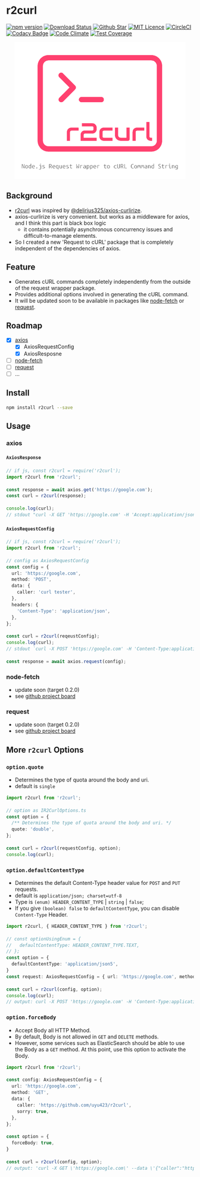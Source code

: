 # r2curl

[![npm version](https://badge.fury.io/js/r2curl.svg)](https://badge.fury.io/js/r2curl) [![Download Status](https://img.shields.io/npm/dw/r2curl.svg)](https://npmcharts.com/compare/r2curl?minimal=true) [![Github Star](https://img.shields.io/github/stars/uyu423/r2curl.svg?style=popout)](https://github.com/uyu423/r2curl)  [![MIT Licence](https://badges.frapsoft.com/os/mit/mit.svg?v=103)](https://opensource.org/licenses/mit-license.php) [![CircleCI](https://circleci.com/gh/uyu423/r2curl.svg?style=svg)](https://circleci.com/gh/uyu423/r2curl) [![Codacy Badge](https://api.codacy.com/project/badge/Grade/f74cdea970d44550a0bff9319e467256)](https://www.codacy.com/app/uyu423/r2curl?utm_source=github.com&amp;utm_medium=referral&amp;utm_content=uyu423/r2curl&amp;utm_campaign=Badge_Grade) [![Code Climate](https://codeclimate.com/github/uyu423/r2curl.svg)](https://codeclimate.com/github/uyu423/r2curl) [![Test Coverage](https://api.codeclimate.com/v1/badges/bb19fbd2394b545aefb2/test_coverage)](https://codeclimate.com/github/uyu423/r2curl/test_coverage)

<p align="center">
  <img width="460" src="./logo.png">
</p>

## Background

- [r2curl](https://github.com/uyu423/r2curl) was inspired by [@delirius325/axios-curlirize](https://github.com/delirius325/axios-curlirize).
- axios-curlirize is very convenient. but works as a middleware for axios, and I think this part is black box logic 
  - it contains potentially asynchronous concurrency issues and difficult-to-manage elements.
- So I created a new 'Request to cURL' package that is completely independent of the dependencies of axios.

## Feature

- Generates cURL commands completely independently from the outside of the request wrapper package.
- Provides additional options involved in generating the cURL command.
- It will be updated soon to be available in packages like [node-fetch](https://www.npmjs.com/package/node-fetch) or [request](https://www.npmjs.com/package/request).

## Roadmap

  - [x] [axios](https://www.npmjs.com/package/axios)
    - [x] AxiosRequestConfig
    - [x] AxiosResposne
  - [ ] [node-fetch](https://www.npmjs.com/package/node-fetch)
  - [ ] [request](https://www.npmjs.com/package/request)
  - [ ] ...

## Install

```bash
npm install r2curl --save
```

## Usage

### axios

#### `AxiosResponse`

```typescript
// if js, const r2curl = require('r2curl');
import r2curl from 'r2curl';

const response = await axios.get('https://google.com');
const curl = r2curl(response);

console.log(curl);
// stdout "curl -X GET 'https://google.com' -H 'Accept:application/json, text/plain, */*' -H 'User-Agent:axios/0.18.0'"
```

#### `AxiosRequestConfig`

```typescript
// if js, const r2curl = require('r2curl');
import r2curl from 'r2curl';

// config as AxiosRequestConfig
const config = {
  url: 'https://google.com',
  method: 'POST',
  data: {
    caller: 'curl tester',
  },
  headers: {
    'Content-Type': 'application/json',
  },
};

const curl = r2curl(reqeustConfig);
console.log(curl);
// stdout `curl -X POST 'https://google.com' -H 'Content-Type:application/json' --data '{"caller":"curl tester"}'`

const response = await axios.request(config);
```

### node-fetch

- update soon (target 0.2.0)
- see [github project board](https://github.com/uyu423/r2curl/projects/1)

### request

- update soon (target 0.2.0)
- see [github project board](https://github.com/uyu423/r2curl/projects/1)

## More `r2curl` Options

### `option.quote`

- Determines the type of quota around the body and uri.
- default is `single`

```typescript
import r2curl from 'r2curl';

// option as IR2CurlOptions.ts
const option = {
  /** Determines the type of quota around the body and uri. */
  quote: 'double',
};

const curl = r2curl(requestConfig, option);
console.log(curl); 
```

### `option.defaultContentType`

- Determines the default Content-Type header value for `POST` and `PUT` requests.
- default is `application/json; charset=utf-8`
- Type is `(enum) HEADER_CONTENT_TYPE` | `string` | `false`;
- If you give `(boolean) false` to `defaultContentType`, you can disable `Content-Type` Header.

```typescript
import r2curl, { HEADER_CONTENT_TYPE } from 'r2curl';

// const optionUsingEnum = {
//   defaultContentType: HEADER_CONTENT_TYPE.TEXT,
// };
const option = {
  defaultContentType: 'application/json5',
}
const request: AxiosRequestConfig = { url: 'https://google.com', method: 'POST' };

const curl = r2curl(config, option);
console.log(curl); 
// output: curl -X POST 'https://google.com' -H 'Content-Type:application/json5
```

### `option.forceBody`

- Accept Body all HTTP Method.
- By default, Body is not allowed in `GET` and `DELETE` methods.
- However, some services such as ElasticSearch should be able to use the Body as a `GET` method. At this point, use this option to activate the Body.

```typescript
import r2curl from 'r2curl';

const config: AxiosRequestConfig = {
  url: 'https://google.com',
  method: 'GET',
  data: {
    caller: 'https://github.com/uyu423/r2curl',
    sorry: true,
  },
};

const option = {
  forceBody: true,
}

const curl = r2curl(config, option);
// output: 'curl -X GET \'https://google.com\' --data \'{"caller":"https://github.com/uyu423/r2curl","sorry":true}\''
```